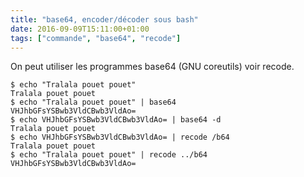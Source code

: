 ```yaml
---
title: "base64, encoder/décoder sous bash"
date: 2016-09-09T15:11:00+01:00
tags: ["commande", "base64", "recode"]
---
```


On peut utiliser les programmes base64 (GNU coreutils) voir recode.

```
$ echo "Tralala pouet pouet"
Tralala pouet pouet
$ echo "Tralala pouet pouet" | base64
VHJhbGFsYSBwb3VldCBwb3VldAo=
$ echo VHJhbGFsYSBwb3VldCBwb3VldAo= | base64 -d
Tralala pouet pouet
$ echo VHJhbGFsYSBwb3VldCBwb3VldAo= | recode /b64
Tralala pouet pouet
$ echo "Tralala pouet pouet" | recode ../b64
VHJhbGFsYSBwb3VldCBwb3VldAo=
```



